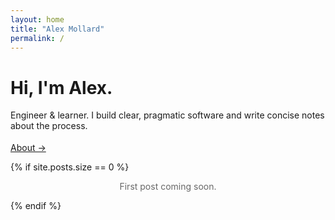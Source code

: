 ```yaml
---
layout: home
title: "Alex Mollard"
permalink: /
---
```


<div class="hero">
  <h1>Hi, I'm Alex.</h1>
  <p class="lead">Engineer & learner. I build clear, pragmatic software and write concise notes about the process.</p>
  <p style="margin-top:1.1rem">
    <a class="btn-inline" href="/about/">About →</a>
  </p>
</div>

{% if site.posts.size == 0 %}
<p style="text-align:center; opacity:.65;">First post coming soon.</p>
{% endif %}


